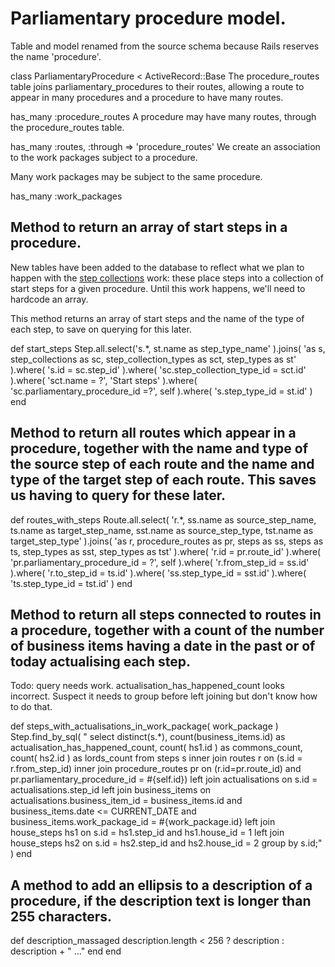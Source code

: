 # Parliamentary procedure model.

Table and model renamed from the source schema because Rails reserves the name 'procedure'.

class ParliamentaryProcedure < ActiveRecord::Base
The procedure_routes table joins parliamentary_procedures to their routes, allowing a route to appear in many procedures and a procedure to have many routes.

  has_many :procedure_routes
A procedure may have many routes, through the procedure_routes table.

  has_many :routes, :through => 'procedure_routes'
We create an association to the work packages subject to a procedure.

Many work packages may be subject to the same procedure.

  has_many :work_packages
## Method to return an array of start steps in a procedure.

New tables have been added to the database to reflect what we plan to happen with the [step collections](https://ukparliament.github.io/ontologies/procedure/procedure-ontology.html#d4e244) work: these place steps into a collection of start steps for a given procedure. Until this work happens, we'll need to hardcode an array.

This method returns an array of start steps and the name of the type of each step, to save on querying for this later.

  def start_steps
    Step.all.select('s.*, st.name as step_type_name' ).joins( 'as s, step_collections as sc, step_collection_types as sct, step_types as st' ).where( 's.id = sc.step_id' ).where( 'sc.step_collection_type_id = sct.id' ).where( 'sct.name = ?', 'Start steps' ).where( 'sc.parliamentary_procedure_id =?', self ).where( 's.step_type_id = st.id' )
  end
## Method to return all routes which appear in a procedure, together with the name and type of the source step of each route and the name and type of the target step of each route. This saves us having to query for these later.

  def routes_with_steps
    Route.all.select( 'r.*, ss.name as source_step_name, ts.name as target_step_name, sst.name as source_step_type, tst.name as target_step_type' ).joins( 'as r, procedure_routes as pr, steps as ss, steps as ts, step_types as sst, step_types as tst' ).where( 'r.id = pr.route_id' ).where( 'pr.parliamentary_procedure_id = ?', self ).where( 'r.from_step_id = ss.id' ).where( 'r.to_step_id = ts.id' ).where( 'ss.step_type_id = sst.id' ).where( 'ts.step_type_id = tst.id' )
  end
## Method to return all steps connected to routes in a procedure, together with a count of the number of business items having a date in the past or of today actualising each step.

Todo: query needs work. actualisation_has_happened_count looks incorrect. Suspect it needs to group before left joining but don't know how to do that.

  def steps_with_actualisations_in_work_package( work_package )
    Step.find_by_sql( "
      select distinct(s.*), count(business_items.id) as actualisation_has_happened_count, count( hs1.id ) as commons_count, count( hs2.id ) as lords_count
      from steps s
      inner join routes r
        on (s.id = r.from_step_id)
      inner join procedure_routes pr
        on (r.id=pr.route_id)
        and pr.parliamentary_procedure_id = #{self.id})
      left join actualisations
        on s.id = actualisations.step_id
      left join business_items
        on actualisations.business_item_id = business_items.id
        and business_items.date <= CURRENT_DATE
        and business_items.work_package_id = #{work_package.id}
      left join house_steps hs1
        on s.id = hs1.step_id
        and hs1.house_id = 1
      left join house_steps hs2
        on s.id = hs2.step_id
        and hs2.house_id = 2
      group by s.id;" 
    )
  end
## A method to add an ellipsis to a description of a procedure, if the description text is longer than 255 characters.

  def description_massaged
    description.length < 256 ? description : description + " ..."
  end
end